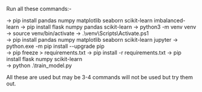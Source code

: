 Run all these commands:-

-> pip install pandas numpy matplotlib seaborn scikit-learn imbalanced-learn
-> pip install flask numpy pandas scikit-learn
-> python3 -m venv venv 
-> source venv/bin/activate 
-> .\venv\Scripts\Activate.ps1    
-> pip install pandas numpy matplotlib seaborn scikit-learn jupyter 
->  python.exe -m pip install --upgrade pip  
-> pip freeze > requirements.txt
-> pip install -r requirements.txt 
-> pip install flask numpy scikit-learn  
-> python .\train_model.py     

All these are used but may be 3-4 commands will not be used but try them out.

